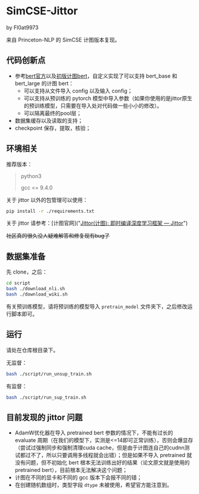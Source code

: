 ﻿# SimCSE-Jittor

by Fl0at9973

来自 Princeton-NLP 的 SimCSE 计图版本复现。

## 代码创新点

+ 参考[bert官方](https://github.com/google-research/bert)以及[初版计图bert](https://github.com/LetianLee/BERT-Jittor)，自定义实现了可以支持 bert_base 和 bert_large 的计图 bert：
  + 可以支持从文件导入 config 以及输入 config；
  + 可以支持从预训练的 pytorch 模型中导入参数（如果你使用的是jittor原生的预训练模型，只需要在导入处对代码做一些小小的修改）。
  + 可以隔离最终的pool层；
+ 数据集缓存以及读取的支持；
+ checkpoint 保存，提取，核验；

## 环境相关

推荐版本：

> python3
>
> gcc <= 9.4.0

关于 jittor 以外的包管理可以使用：

```bash
pip install -r ./requirements.txt
```

关于 jittor 请参考：[计图官网]("[Jittor(计图): 即时编译深度学习框架 — Jittor](https://cg.cs.tsinghua.edu.cn/jittor/)")

~~社区真的很久没人疑难解答和修复现有bug了~~

## 数据集准备

先 clone，之后：

```bash
cd script
bash ./download_nli.sh
bash ./download_wiki.sh
```

有关预训练模型，请将预训练的模型导入 `pretrain_model` 文件夹下，之后修改运行脚本即可。

## 运行

请处在仓库根目录下。

无监督：

```bash
bash ./script/run_unsup_train.sh
```

有监督：

```bash
bash ./script/run_sup_train.sh
```

## 目前发现的 jittor 问题

+ AdamW优化器在导入 pretrained bert 参数的情况下，不能有过长的 evaluate 周期（在我们的模型下，实测是<=14即可正常训练），否则会爆显存（尝试过强制同步和强制清理cuda cache，但是由于计图连自己的cudnn测试都过不了，所以只要调用多线程就会出错）；但是如果不导入 pretrained 就没有问题，但不初始化 bert 根本无法训练出好的结果（论文原文就是使用的 pretrained bert），目前根本无法解决这个问题；
+ 计图在不同的显卡和不同的 gcc 版本下会报不同的错；
+ 在创建随机数组时，类型字段 `dtype` 未被使用，希望官方能注意到。
